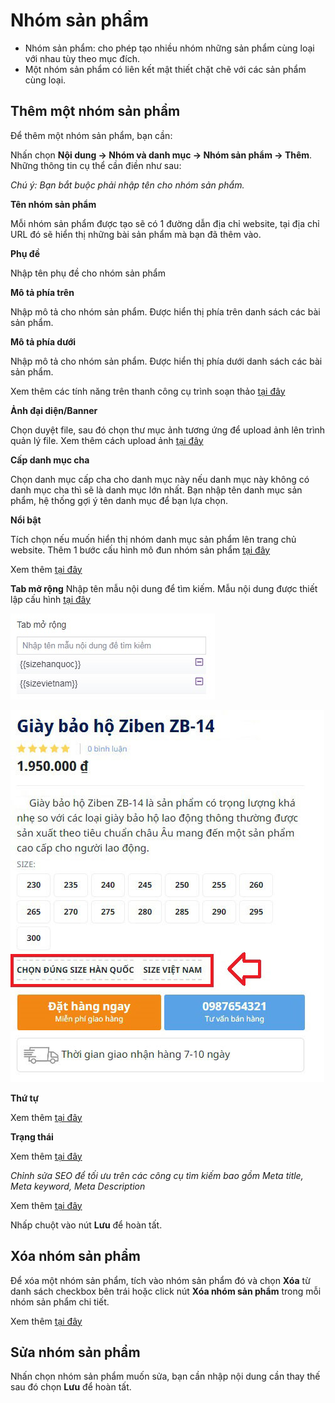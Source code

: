 # Nhóm sản phẩm

- Nhóm sản phẩm: cho phép tạo nhiều nhóm những sản phẩm cùng loại với nhau tùy theo mục đích.
- Một nhóm sản phẩm có liên kết mật thiết chặt chẽ với các sản phẩm cùng loại.

## Thêm một nhóm sản phẩm

Để thêm một nhóm sản phẩm, bạn cần:

Nhấn chọn **Nội dung -> Nhóm và danh mục -> Nhóm sản phẩm -> Thêm**. Những thông tin cụ thể cần điền như sau:

_Chú ý: Bạn bắt buộc phải nhập tên cho nhóm sản phẩm._

**Tên nhóm sản phẩm**

Mỗi nhóm sản phẩm được tạo sẽ có 1 đường dẫn địa chỉ website, tại địa chỉ URL đó sẽ hiển thị những bài sản phẩm mà bạn đã thêm vào.

**Phụ đề**

Nhập tên phụ đề cho nhóm sản phẩm

**Mô tả phía trên**

Nhập mô tả cho nhóm sản phẩm. Được hiển thị phía trên danh sách các bài sản phẩm.

**Mô tả phía dưới**

Nhập mô tả cho nhóm sản phẩm. Được hiển thị phía dưới danh sách các bài sản phẩm.

Xem thêm các tính năng trên thanh công cụ trình soạn thảo [tại đây](https://pisale.osd.vn/docs/common/tinymce)

**Ảnh đại diện/Banner**

Chọn duyệt file, sau đó chọn thư mục ảnh tương ứng để upload ảnh lên trình quản lý file. Xem thêm cách upload ảnh [tại đây](https://pisale.osd.vn/docs/common/finder)

**Cấp danh mục cha**

Chọn danh mục cấp cha cho danh mục này nếu danh mục này không có danh mục cha thì sẽ là danh mục lớn nhất. Bạn nhập tên danh mục sản phẩm, hệ thống gợi ý tên danh mục để bạn lựa chọn.

**Nổi bật**

Tích chọn nếu muốn hiển thị nhóm danh mục sản phẩm lên trang chủ website. Thêm 1 bước cấu hình mô đun nhóm sản phẩm [tại đây](https://pisale.osd.vn/docs/design/module/category)

Xem thêm [tại đây](https://pisale.osd.vn/docs/common/logic#m%E1%BB%A5c-n%E1%BB%95i-b%E1%BA%ADt)

**Tab mở rộng**
Nhập tên mẫu nội dung để tìm kiếm. Mẫu nội dung được thiết lập cấu hình [tại đây](https://pisale.osd.vn/docs/setting/pattern)

![Mẫu nội dung](img/nhom-san-pham.jpg)

![Mẫu nội dung](img/nhom-san-pham-1.jpg)

**Thứ tự**

Xem thêm [tại đây](https://pisale.osd.vn/docs/common/logic#th%E1%BB%A9-t%E1%BB%B1-s%E1%BA%AFp-x%E1%BA%BFp-l%C3%A0-s%E1%BB%91-ch%E1%BB%89-%C4%91%E1%BB%8Bnh)

**Trạng thái**

Xem thêm [tại đây](https://pisale.osd.vn/docs/common/logic#tr%E1%BA%A1ng-th%C3%A1i)

_Chỉnh sửa SEO để tối ưu trên các công cụ tìm kiếm bao gồm Meta title, Meta keyword, Meta Description_

Xem thêm [tại đây](https://pisale.osd.vn/docs/seo/serp)

Nhấp chuột vào nút **Lưu** để hoàn tất.

## Xóa nhóm sản phẩm

Để xóa một nhóm sản phẩm, tích vào nhóm sản phẩm đó và chọn **Xóa** từ danh sách checkbox bên trái hoặc click nút **Xóa nhóm sản phẩm** trong mỗi nhóm sản phẩm chi tiết.

Xem thêm [tại đây](https://pisale.osd.vn/docs/common/logic#x%C3%B3a-c%C3%A1c-m%E1%BB%A5c-c%C3%A1c-th%C3%A0nh-ph%E1%BA%A7n-th%C3%B4ng-tin)

## Sửa nhóm sản phẩm

Nhấn chọn nhóm sản phẩm muốn sửa, bạn cần nhập nội dung cần thay thế sau đó chọn **Lưu** để hoàn tất.
